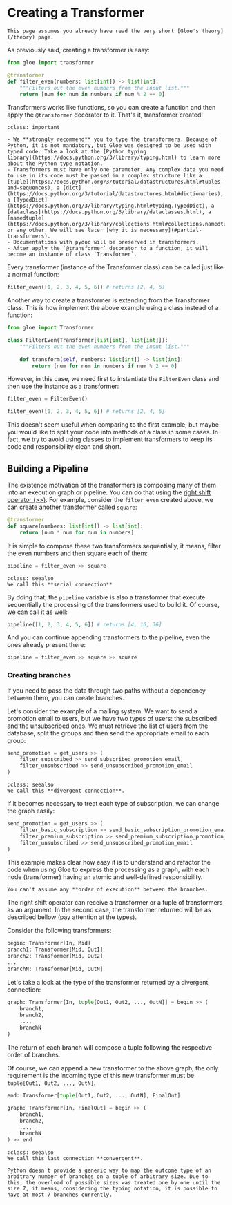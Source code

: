 # Creating a Transformer

```{warning}
This page assumes you already have read the very short [Gloe's theory](/theory) page.
```

As previously said, creating a transformer is easy:

```python
from gloe import transformer

@transformer
def filter_even(numbers: list[int]) -> list[int]:
    """Filters out the even numbers from the input list."""
    return [num for num in numbers if num % 2 == 0]
```

Transformers works like functions, so you can create a function and then apply the `@transformer` decorator to it. That's it, transformer created!

```{admonition} Some important things to notice:
:class: important

- We **strongly recommend** you to type the transformers. Because of Python, it is not mandatory, but Gloe was designed to be used with typed code. Take a look at the [Python typing
library](https://docs.python.org/3/library/typing.html) to learn more about the Python type notation.
- Transformers must have only one parameter. Any complex data you need to use in its code must be passed in a complex structure like a [tuple](https://docs.python.org/3/tutorial/datastructures.html#tuples-and-sequences), a [dict](https://docs.python.org/3/tutorial/datastructures.html#dictionaries), a [TypedDict](https://docs.python.org/3/library/typing.html#typing.TypedDict), a [dataclass](https://docs.python.org/3/library/dataclasses.html), a [namedtuple](https://docs.python.org/3/library/collections.html#collections.namedtuple) or any other. We will see later [why it is necessary](#partial-transformers).
- Documentations with pydoc will be preserved in transformers.
- After apply the `@transformer` decorator to a function, it will become an instance of class `Transformer`.
```



Every transformer (instance of the Transformer class) can be called just like a normal function:

```python
filter_even([1, 2, 3, 4, 5, 6]) # returns [2, 4, 6]
```

Another way to create a transformer is extending from the Transformer class. This is how implement the above example using a class instead of a function:

```python
from gloe import Transformer

class FilterEven(Transformer[list[int], list[int]]):
    """Filters out the even numbers from the input list."""
    
    def transform(self, numbers: list[int]) -> list[int]:
        return [num for num in numbers if num % 2 == 0]
```

However, in this case, we need first to instantiate the `FilterEven` class and then use the instance as a transformer:

```python
filter_even = FilterEven()

filter_even([1, 2, 3, 4, 5, 6]) # returns [2, 4, 6]
```

This doesn't seem useful when comparing to the first example, but maybe you would like to split your code into methods of a class in some cases. In fact, we try to avoid using classes to implement transformers to keep its code and responsibility clean and short.

## Building a Pipeline

The existence motivation of the transformers is composing many of them into an execution graph or pipeline. You can do that using the [right shift operator (>>)](https://docs.python.org/3/library/operator.html#operator.__rshift__). For example, consider the `filter_even` created above, we can create another transformer called `square`:

```python
@transformer
def square(numbers: list[int]) -> list[int]:
    return [num * num for num in numbers]
```

It is simple to compose these two transformers sequentially, it means, filter the even numbers and then square each of them:

```python
pipeline = filter_even >> square
```
```{admonition} Naming things
:class: seealso
We call this **serial connection**
```

By doing that, the `pipeline` variable is also a transformer that execute sequentially the processing of the transformers used to build it. Of course, we can call it as well:

```python
pipeline([1, 2, 3, 4, 5, 6]) # returns [4, 16, 36]
```

And you can continue appending transformers to the pipeline, even the ones already present there:

```python
pipeline = filter_even >> square >> square
```

### Creating branches

If you need to pass the data through two paths without a dependency between them, you can create branches.

Let's consider the example of a mailing system. We want to send a promotion email to users, but we have two types of users: the subscribed and the unsubscribed ones. We must retrieve the list of users from the database, split the groups and then send the appropriate email to each group:

```python
send_promotion = get_users >> (
    filter_subscribed >> send_subscribed_promotion_email,
    filter_unsubscribed >> send_unsubscribed_promotion_email
)
```
```{admonition} Naming things
:class: seealso
We call this **divergent connection**.
```


If it becomes necessary to treat each type of subscription, we can change the graph easily:

```python
send_promotion = get_users >> (
    filter_basic_subscription >> send_basic_subscription_promotion_email,
    filter_premium_subscription >> send_premium_subscription_promotion_email,
    filter_unsubscribed >> send_unsubscribed_promotion_email
)
```

This example makes clear how easy it is to understand and refactor the code when using Gloe to express the processing as a graph, with each node (transformer) having an atomic and well-defined responsibility.

```{important}
You can't assume any **order of execution** between the branches.
```

The right shift operator can receive a transformer or a tuple of transformers as an argument. In the second case, the transformer returned will be as described bellow (pay attention at the types).

Consider the following transformers:

```python
begin: Transformer[In, Mid]
branch1: Transformer[Mid, Out1]
branch2: Transformer[Mid, Out2]
...
branchN: Transformer[Mid, OutN]
```

Let's take a look at the type of the transformer returned by a divergent connection:
```python
graph: Transformer[In, tuple[Out1, Out2, ..., OutN]] = begin >> (
    branch1,
    branch2,
    ...,
    branchN
)
```

The return of each branch will compose a tuple following the respective order of branches.

Of course, we can append a new transformer to the above graph, the only requirement is the incoming type of this new transformer must be `tuple[Out1, Out2, ..., OutN]`.

```python
end: Transformer[tuple[Out1, Out2, ..., OutN], FinalOut]

graph: Transformer[In, FinalOut] = begin >> (
    branch1,
    branch2,
    ...,
    branchN
) >> end
```
```{admonition} Naming things
:class: seealso
We call this last connection **convergent**.
```

```{attention}
Python doesn't provide a generic way to map the outcome type of an arbitrary number of branches on a tuple of arbitrary size. Due to this, the overload of possible sizes was treated one by one until the size 7, it means, considering the typing notation, it is possible to have at most 7 branches currently.
```
